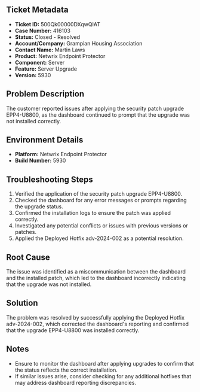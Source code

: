 ## Ticket Metadata
- **Ticket ID:** 500Qk00000DXqwQIAT
- **Case Number:** 416103
- **Status:** Closed - Resolved
- **Account/Company:** Grampian Housing Association
- **Contact Name:** Martin Laws
- **Product:** Netwrix Endpoint Protector
- **Component:** Server
- **Feature:** Server Upgrade
- **Version:** 5930

## Problem Description
The customer reported issues after applying the security patch upgrade EPP4-U8800, as the dashboard continued to prompt that the upgrade was not installed correctly.

## Environment Details
- **Platform:** Netwrix Endpoint Protector
- **Build Number:** 5930

## Troubleshooting Steps
1. Verified the application of the security patch upgrade EPP4-U8800.
2. Checked the dashboard for any error messages or prompts regarding the upgrade status.
3. Confirmed the installation logs to ensure the patch was applied correctly.
4. Investigated any potential conflicts or issues with previous versions or patches.
5. Applied the Deployed Hotfix adv-2024-002 as a potential resolution.

## Root Cause
The issue was identified as a miscommunication between the dashboard and the installed patch, which led to the dashboard incorrectly indicating that the upgrade was not installed.

## Solution
The problem was resolved by successfully applying the Deployed Hotfix adv-2024-002, which corrected the dashboard's reporting and confirmed that the upgrade EPP4-U8800 was installed correctly.

## Notes
- Ensure to monitor the dashboard after applying upgrades to confirm that the status reflects the correct installation.
- If similar issues arise, consider checking for any additional hotfixes that may address dashboard reporting discrepancies.